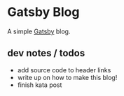 # Gatsby Blog

A simple [Gatsby](https://gatsbyjs.org) blog.

## dev notes / todos

- add source code to header links
- write up on how to make this blog!
- finish kata post
